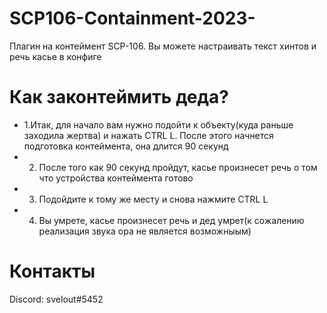 # SCP106-Containment-2023-
Плагин на контеймент SCP-106. Вы можете настраивать текст хинтов и речь касье в конфиге
# Как законтеймить деда?
*  1.Итак, для начало вам нужно подойти к объекту(куда раньше заходила жертва) и нажать CTRL L. После этого начнется подготовка контеймента, она длится 90 секунд
*  2. После того как 90 секунд пройдут, касье произнесет речь о том что устройства контеймента готово
*  3. Подойдите к тому же месту и снова нажмите CTRL L
*  4. Вы умрете, касье произнесет речь и дед умрет(к сожалению реализация звука ора не является возможныым)
# Контакты
Discord: svelout#5452
